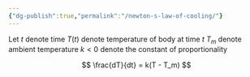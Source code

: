 ```yaml
---
{"dg-publish":true,"permalink":"/newton-s-law-of-cooling/"}
---
```


Let
$t$ denote time
$T(t)$ denote temperature of body at time $t$
$T_m$ denote ambient temperature
$k < 0$ denote the constant of proportionality

$$
\frac{dT}{dt} = k(T - T_m)
$$

